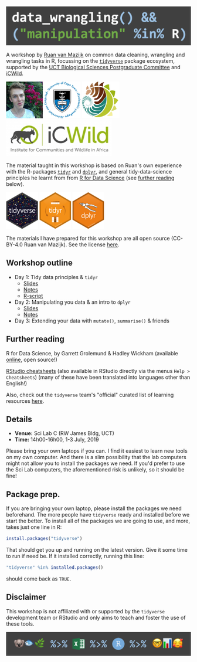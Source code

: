 ![](images/header.png)

A workshop by [Ruan van Mazijk](https://rvanmazijk.github.io/about/) on common data cleaning, wrangling and wrangling tasks in R, focussing on the [`tidyverse`](https://www.tidyverse.org/) package ecosystem, supported by the [UCT Biological Sciences Postgraduate Committee](https://uctbioscipg.wixsite.com/uctbioscipg) and [iCWild](http://www.icwild.uct.ac.za/).

<p>
  <img src="images/face.jpg"         height="100px" />
  <img src="images/logos/UCT.png"    height="100px" />
  <img src="images/logos/BIO.png"    height="100px" />
  <img src="images/logos/iCWild.jpg" height="100px" />
</p>

The material taught in this workshop is based on Ruan's own experience with the R-packages [`tidyr`](https://tidyr.tidyverse.org/) and [`dplyr`](https://dplyr.tidyverse.org/), and general tidy-data-science principles he learnt from from [R for Data Science](https://r4ds.had.co.nz/) (see [further reading](https://rvanmazijk.github.io/data-wrangling-workshop/#further-reading) below).

<p>
  <img src="images/logos/hex-tidyverse.png" height="100px" />
  <img src="images/logos/hex-tidyr.png"     height="100px" />
  <img src="images/logos/hex-dplyr.png"     height="100px" />
</p>

The materials I have prepared for this workshop are all open source (CC-BY-4.0 Ruan van Mazijk). See the license [here](LICENSE.txt).

## Workshop outline

- Day 1: Tidy data principles & `tidyr`
  - [Slides](slides-and-notes/day-1-slides.pdf)
  - [Notes](slides-and-notes/day-1-notes)
  - [R-script](R/day-1-demo.R)
- Day 2: Manipulating you data & an intro to `dplyr`
  - [Slides](slides-and-notes/day-2-slides.pdf)
  - [Notes](slides-and-notes/day-2-notes)
- Day 3: Extending your data with `mutate()`, `summarise()` & friends

## Further reading

R for Data Science, by Garrett Grolemund & Hadley Wickham (available [online](https://r4ds.had.co.nz/), open source!)

[RStudio cheatsheets](https://www.rstudio.com/resources/cheatsheets/) (also available in RStudio directly via the menus `Help > Cheatsheets`) (many of these have been translated into languages other than English!)

Also, check out the `tidyverse` team's "official" curated list of learning resources [here](https://www.tidyverse.org/learn/).

## Details

- **Venue:** Sci Lab C (RW James Bldg, UCT)
- **Time:** 14h00-16h00, 1-3 July, 2019

Please bring your own laptops if you can. I find it easiest to learn new tools on my own computer. And there is a slim possibility that the lab computers might not allow you to install the packages we need. If you'd prefer to use the Sci Lab computers, the aforementioned risk is unlikely, so it should be fine!

## Package prep.

If you are bringing your own laptop, please install the packages we need beforehand. The more people have `tidyverse` ready and installed before we start the better. To install all of the packages we are going to use, and more, takes just one line in R:

```r
install.packages("tidyverse")
```

That should get you up and running on the latest version. Give it some time to run if need be. If it installed correctly, running this line:

```r
"tidyverse" %in% installed.packages()
```
should come back as `TRUE`.

## Disclaimer

This workshop is not affiliated with or supported by the `tidyverse` development team or RStudio and only aims to teach and foster the use of these tools.

![](images/footer.png)
